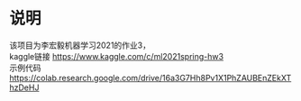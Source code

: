 # 说明  
该项目为李宏毅机器学习2021的作业3，  
kaggle链接 https://www.kaggle.com/c/ml2021spring-hw3  
示例代码 https://colab.research.google.com/drive/16a3G7Hh8Pv1X1PhZAUBEnZEkXThzDeHJ